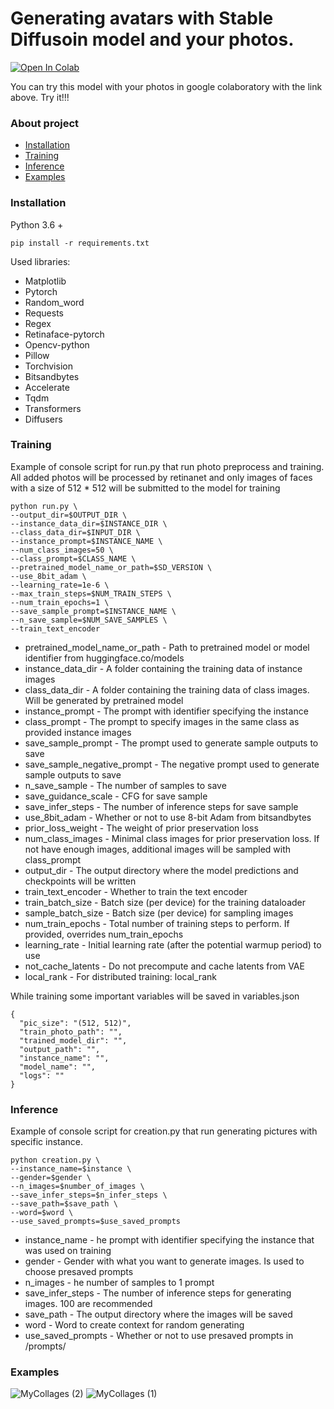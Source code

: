 # Generating avatars with Stable Diffusoin model and your photos.

[![Open In Colab](https://colab.research.google.com/assets/colab-badge.svg)](https://colab.research.google.com/drive/1EFwdQckJrQ7se45cyn6Caf8bUWZDA59t#scrollTo=xhxFTElOXBU7)

You can try this model with your photos in google colaboratory with the link above. Try it!!!

### About project
- [Installation](#Installation)
- [Training](#Training)
- [Inference](#Inference)
- [Examples](#Examples)


### Installation

Python 3.6 +
```Shell
pip install -r requirements.txt
```
Used libraries:
- Matplotlib
- Pytorch
- Random_word
- Requests
- Regex
- Retinaface-pytorch
- Opencv-python
- Pillow
- Torchvision
- Bitsandbytes
- Accelerate
- Tqdm
- Transformers
- Diffusers


### Training

Example of console script for run.py that run photo preprocess and training.
All added photos will be processed by retinanet and only images of faces with a size of 512 * 512 will be submitted to the model for training

```Shell
python run.py \
--output_dir=$OUTPUT_DIR \
--instance_data_dir=$INSTANCE_DIR \
--class_data_dir=$INPUT_DIR \
--instance_prompt=$INSTANCE_NAME \
--num_class_images=50 \
--class_prompt=$CLASS_NAME \
--pretrained_model_name_or_path=$SD_VERSION \
--use_8bit_adam \
--learning_rate=1e-6 \
--max_train_steps=$NUM_TRAIN_STEPS \
--num_train_epochs=1 \
--save_sample_prompt=$INSTANCE_NAME \
--n_save_sample=$NUM_SAVE_SAMPLES \
--train_text_encoder 
```

- pretrained_model_name_or_path - Path to pretrained model or model identifier from huggingface.co/models
- instance_data_dir - A folder containing the training data of instance images
- class_data_dir - A folder containing the training data of class images. Will be generated by pretrained model
- instance_prompt - The prompt with identifier specifying the instance
- class_prompt - The prompt to specify images in the same class as provided instance images
- save_sample_prompt - The prompt used to generate sample outputs to save
- save_sample_negative_prompt - The negative prompt used to generate sample outputs to save
- n_save_sample - The number of samples to save
- save_guidance_scale - CFG for save sample
- save_infer_steps - The number of inference steps for save sample
- use_8bit_adam - Whether or not to use 8-bit Adam from bitsandbytes
- prior_loss_weight - The weight of prior preservation loss
- num_class_images - Minimal class images for prior preservation loss. If not have enough images, additional images will be sampled with class_prompt
- output_dir - The output directory where the model predictions and checkpoints will be written
- train_text_encoder - Whether to train the text encoder
- train_batch_size - Batch size (per device) for the training dataloader
- sample_batch_size - Batch size (per device) for sampling images
- num_train_epochs - Total number of training steps to perform.  If provided, overrides num_train_epochs
- learning_rate - Initial learning rate (after the potential warmup period) to use
- not_cache_latents - Do not precompute and cache latents from VAE
- local_rank - For distributed training: local_rank

While training some important variables will be saved in variables.json

```Shell
{ 
  "pic_size": "(512, 512)", 
  "train_photo_path": "", 
  "trained_model_dir": "", 
  "output_path": "", 
  "instance_name": "", 
  "model_name": "", 
  "logs": "" 
}
```

### Inference

Example of console script for creation.py that run generating pictures with specific instance.

```Shell
python creation.py \
--instance_name=$instance \
--gender=$gender \
--n_images=$number_of_images \
--save_infer_steps=$n_infer_steps \
--save_path=$save_path \
--word=$word \
--use_saved_prompts=$use_saved_prompts
```

- instance_name - he prompt with identifier specifying the instance that was used on training
- gender - Gender with what you want to generate images.  Is used to choose presaved prompts
- n_images - he number of samples to 1 prompt
- save_infer_steps - The number of inference steps for generating images. 100 are recommended
- save_path - The output directory where the images will be saved
- word - Word to create context for random generating
- use_saved_prompts - Whether or not to use presaved prompts in /prompts/

### Examples

![MyCollages (2)](https://user-images.githubusercontent.com/58327451/209877493-9a103942-4980-44a0-bf5c-4a87803496e8.png)
![MyCollages (1)](https://user-images.githubusercontent.com/58327451/209878184-d51500fa-77e5-4dcd-867b-9b1e289c24f4.png)



